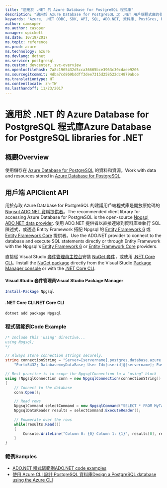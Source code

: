 ```yaml
---
title: "適用於 .NET 的 Azure Database for PostgreSQL 程式庫"
description: "適用於 Azure Database for PostgreSQL 之 .NET 用戶端程式庫的參考文件"
keywords: "Azure, .NET ODBC, SDK, API, SQL, ADO.NET, 資料庫, PostGres, PostgreSQL"
author: camsoper
ms.author: casoper
manager: wpickett
ms.date: 10/19/2017
ms.topic: reference
ms.prod: azure
ms.technology: azure
ms.devlang: dotnet
ms.service: postgresql
ms.custom: devcenter, svc-overview
ms.openlocfilehash: 7a8c1965432d5cca36665bce3963c30cdaee9205
ms.sourcegitcommit: 4dba7cd869bddff3dee7315d258522dc4879abce
ms.translationtype: HT
ms.contentlocale: zh-TW
ms.lasthandoff: 11/23/2017
---
```

# <a name="azure-database-for-postgresql-libraries-for-net"></a><span data-ttu-id="6cf64-104">適用於 .NET 的 Azure Database for PostgreSQL 程式庫</span><span class="sxs-lookup"><span data-stu-id="6cf64-104">Azure Database for PostgreSQL libraries for .NET</span></span>

## <a name="overview"></a><span data-ttu-id="6cf64-105">概觀</span><span class="sxs-lookup"><span data-stu-id="6cf64-105">Overview</span></span>

<span data-ttu-id="6cf64-106">使用儲存在 [Azure Database for PostgreSQL](https://docs.microsoft.com/azure/postgresql/) 的資料和資源。</span><span class="sxs-lookup"><span data-stu-id="6cf64-106">Work with data and resources stored in [Azure Database for PostgreSQL](https://docs.microsoft.com/azure/postgresql/).</span></span>

## <a name="client-api"></a><span data-ttu-id="6cf64-107">用戶端 API</span><span class="sxs-lookup"><span data-stu-id="6cf64-107">Client API</span></span>

<span data-ttu-id="6cf64-108">用於存取 Azure Database for PostgreSQL 的建議用戶端程式庫是開放原始碼的 [Npgsql ADO.NET 資料提供者](http://www.npgsql.org/)。</span><span class="sxs-lookup"><span data-stu-id="6cf64-108">The recommended client library for accessing Azure Database for PostgreSQL is the open-source [Npgsql ADO.NET data provider](http://www.npgsql.org/).</span></span> <span data-ttu-id="6cf64-109">使用 ADO.NET 提供者以直接連線到資料庫並執行 SQL 陳述式，或透過 Entity Framework 搭配 Npgsql 的 [Entity Framework 6](http://www.npgsql.org/ef6/index.html) 或 [Entity Framework Core](http://www.npgsql.org/efcore/index.html) 提供者。</span><span class="sxs-lookup"><span data-stu-id="6cf64-109">Use the ADO.NET provider to connect to the database and execute SQL statements directly or through Entity Framework with the Npgsql's [Entity Framework 6](http://www.npgsql.org/ef6/index.html) or [Entity Framework Core](http://www.npgsql.org/efcore/index.html) providers.</span></span>

<span data-ttu-id="6cf64-110">直接從 Visual Studio [套件管理員主控台][PackageManager]安裝 [NuGet 套件](https://www.nuget.org/packages/Npgsql)，或使用 [.NET Core CLI][DotNetCLI]。</span><span class="sxs-lookup"><span data-stu-id="6cf64-110">Install the [NuGet package](https://www.nuget.org/packages/Npgsql) directly from the Visual Studio [Package Manager console][PackageManager] or with the [.NET Core CLI][DotNetCLI].</span></span>

#### <a name="visual-studio-package-manager"></a><span data-ttu-id="6cf64-111">Visual Studio 套件管理員</span><span class="sxs-lookup"><span data-stu-id="6cf64-111">Visual Studio Package Manager</span></span>

```powershell
Install-Package Npgsql
```

#### <a name="net-core-cli"></a><span data-ttu-id="6cf64-112">.NET Core CLI</span><span class="sxs-lookup"><span data-stu-id="6cf64-112">.NET Core CLI</span></span>

```bash
dotnet add package Npgsql
```

### <a name="code-example"></a><span data-ttu-id="6cf64-113">程式碼範例</span><span class="sxs-lookup"><span data-stu-id="6cf64-113">Code Example</span></span>

```csharp
/* Include this 'using' directive...
using Npgsql;
*/

// Always store connection strings securely. 
string connectionString = "Server=[servername].postgres.database.azure.com; " +
    "Port=5432; Database=myDataBase; User Id=[userid]@[servername]; Password=password;";

// Best practice is to scope the NpgsqlConnection to a "using" block
using (NpgsqlConnection conn = new NpgsqlConnection(connectionString))
{
    // Connect to the database
    conn.Open();

    // Read rows
    NpgsqlCommand selectCommand = new NpgsqlCommand("SELECT * FROM MyTable", conn);
    NpgsqlDataReader results = selectCommand.ExecuteReader();
    
    // Enumerate over the rows
    while(results.Read())
    {
        Console.WriteLine("Column 0: {0} Column 1: {1}", results[0], results[1]);
    }
}
```

### <a name="samples"></a><span data-ttu-id="6cf64-114">範例</span><span class="sxs-lookup"><span data-stu-id="6cf64-114">Samples</span></span>

- [<span data-ttu-id="6cf64-115">ADO.NET 程式碼範例</span><span class="sxs-lookup"><span data-stu-id="6cf64-115">ADO.NET code examples</span></span>](/dotnet/framework/data/adonet/ado-net-code-examples)
- [<span data-ttu-id="6cf64-116">使用 Azure CLI 設計 PostgreSQL 資料庫</span><span class="sxs-lookup"><span data-stu-id="6cf64-116">Design a PostgreSQL database using the Azure CLI</span></span>](https://docs.microsoft.com/azure/postgresql/tutorial-design-database-using-azure-cli)


[PackageManager]: https://docs.microsoft.com/nuget/tools/package-manager-console
[DotNetCLI]: https://docs.microsoft.com/dotnet/core/tools/dotnet-add-package
